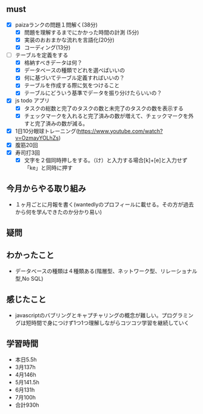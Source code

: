 

## must
- [x] paizaランクの問題１問解く(38分)
  - [x] 問題を理解するまでにかかった時間の計測 (5分)
  - [x] 実装のおおまかな流れを言語化(20分)
  - [x] コーディング(13分)
- [ ] テーブルを定義をする
  - [x] 格納すべきデータは何？
  - [x] データベースの種類でどれを選べばいいの
  - [x] 何に基づいてテーブル定義すればいいの？
  - [x] テーブルを作成する際に気をつけること
  - [x] テーブルにどういう基準でデータを振り分けたらいいの？
- [x] js todo アプリ  
  - [x] タスクの総数と完了のタスクの数と未完了のタスクの数を表示する  
  - [x] チェックマークを入れると完了済みの数が増えて、チェックマークを外すと完了済みの数が減る。

- [x] 1日10分眼球トレーニング(https://www.youtube.com/watch?v=OzmayYOLhZs)
- [x] 腹筋20回
- [x] 寿司打3回
  - [x] 文字を２個同時押しをする。（け）と入力する場合[k]+[e]と入力せず「ke」と同時に押す

## 今月からやる取り組み
- １ヶ月ごとに月報を書く(wantedlyのプロフィールに載せる。その方が過去から何を学んできたのか分かり易い)


## 疑問


## わかったこと
- データベースの種類は４種類ある(階層型、ネットワーク型、リレーショナル型,No SQL)

## 感じたこと
- javascriptのバブリングとキャプチャリングの概念が難しい。プログラミングは短時間で身につけず1つ1つ理解しながらコツコツ学習を継続していく

## 学習時間
  - 本日5.5h
  - 3月137h
  - 4月146h
  - 5月141.5h
  - 6月131h
  - 7月100h
  - 合計930h
    



